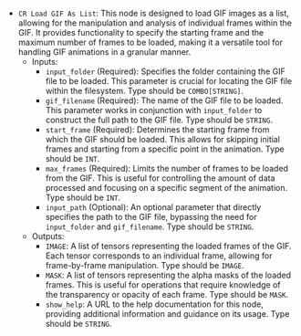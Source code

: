- `CR Load GIF As List`: This node is designed to load GIF images as a list, allowing for the manipulation and analysis of individual frames within the GIF. It provides functionality to specify the starting frame and the maximum number of frames to be loaded, making it a versatile tool for handling GIF animations in a granular manner.
    - Inputs:
        - `input_folder` (Required): Specifies the folder containing the GIF file to be loaded. This parameter is crucial for locating the GIF file within the filesystem. Type should be `COMBO[STRING]`.
        - `gif_filename` (Required): The name of the GIF file to be loaded. This parameter works in conjunction with `input_folder` to construct the full path to the GIF file. Type should be `STRING`.
        - `start_frame` (Required): Determines the starting frame from which the GIF should be loaded. This allows for skipping initial frames and starting from a specific point in the animation. Type should be `INT`.
        - `max_frames` (Required): Limits the number of frames to be loaded from the GIF. This is useful for controlling the amount of data processed and focusing on a specific segment of the animation. Type should be `INT`.
        - `input_path` (Optional): An optional parameter that directly specifies the path to the GIF file, bypassing the need for `input_folder` and `gif_filename`. Type should be `STRING`.
    - Outputs:
        - `IMAGE`: A list of tensors representing the loaded frames of the GIF. Each tensor corresponds to an individual frame, allowing for frame-by-frame manipulation. Type should be `IMAGE`.
        - `MASK`: A list of tensors representing the alpha masks of the loaded frames. This is useful for operations that require knowledge of the transparency or opacity of each frame. Type should be `MASK`.
        - `show_help`: A URL to the help documentation for this node, providing additional information and guidance on its usage. Type should be `STRING`.
